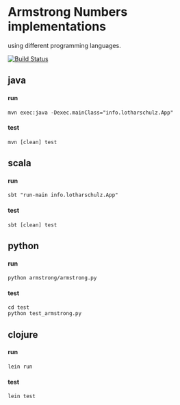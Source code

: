 # Armstrong Numbers implementations
using different programming languages.

[![Build Status](https://travis-ci.org/lotharschulz/armstrongNumbers.svg?branch=master)](https://travis-ci.org/lotharschulz/armstrongNumbers)

## java
#### run
```
mvn exec:java -Dexec.mainClass="info.lotharschulz.App"
```
#### test
```
mvn [clean] test
```

## scala
#### run
```
sbt "run-main info.lotharschulz.App"
```
#### test
```
sbt [clean] test
```

## python
#### run
```
python armstrong/armstrong.py
```
#### test
```
cd test
python test_armstrong.py
```

## clojure
#### run
```
lein run
```
#### test
```
lein test
```
